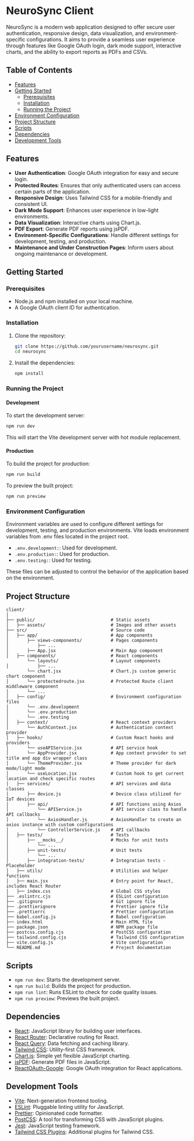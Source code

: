 # NeuroSync Client

NeuroSync is a modern web application designed to offer secure user authentication, responsive design, data visualization, and environment-specific configurations. It aims to provide a seamless user experience through features like Google OAuth login, dark mode support, interactive charts, and the ability to export reports as PDFs and CSVs.

## Table of Contents
- [Features](#features)
- [Getting Started](#getting-started)
    - [Prerequisites](#prerequisites)
    - [Installation](#installation)
    - [Running the Project](#running-the-project)
- [Environment Configuration](#environment-configuration)
- [Project Structure](#project-structure)
- [Scripts](#scripts)
- [Dependencies](#dependencies)
- [Development Tools](#development-tools)

## Features

- **User Authentication**: Google OAuth integration for easy and secure login.
- **Protected Routes**: Ensures that only authenticated users can access certain parts of the application.
- **Responsive Design**: Uses Tailwind CSS for a mobile-friendly and consistent UI.
- **Dark Mode Support**: Enhances user experience in low-light environments.
- **Data Visualization**: Interactive charts using Chart.js.
- **PDF Export**: Generate PDF reports using jsPDF.
- **Environment-Specific Configurations**: Handle different settings for development, testing, and production.
- **Maintenance and Under Construction Pages**: Inform users about ongoing maintenance or development.

## Getting Started

### Prerequisites

- Node.js and npm installed on your local machine.
- A Google OAuth client ID for authentication.

### Installation

1. Clone the repository:
    ```sh
    git clone https://github.com/yourusername/neurosync.git
    cd neurosync
    ```

2. Install the dependencies:
    ```sh
    npm install
    ```

### Running the Project

#### Development

To start the development server:
```sh
npm run dev
```
This will start the Vite development server with hot module replacement.

#### Production
To build the project for production:
```sh
npm run build
```
To preview the built project:
```sh
npm run preview
```

### Environment Configuration

Environment variables are used to configure different settings for development, testing, and production environments.
Vite loads environment variables from .env files located in the project root.

* `.env.development:`: Used for development.
* `.env.production:`: Used for production.
* `.env.testing:`: Used for testing.

These files can be adjusted to control the behavior of the application based on the environment.

## Project Structure
```
client/
│
├── public/                             # Static assets
│   ├── assets/                         # Images and other assets
├── src/                                # Source code
│   ├── app/                            # App components
│       ├── views-components/           # Pages components
│           ├── ...
│       ├── App.jsx                     # Main App component
│   ├── components/                     # React components
        └── layouts/                    # Layout components
│           ├── ...        
        └── chart.jsx                   # Chart.js custom generic chart component
│       └── protectedroute.jsx          # Protected Route client middleware component
│       └── ...
│   ├── config/                         # Environment configuration files
│       └── .env.development
│       └── .env.production
│       └── .env.testing
│   ├── context/                        # React context providers
│       └── AuthContext.jsx             # Authentication context provider
│   ├── hooks/                          # Custom React hooks and providers
│       └── useAPIService.jsx           # API service hook
│       └── AppProvider.jsx             # App context provider to set title and app div wrapper class
│       └── ThemeProvider.jsx           # Theme provider for dark mode/light mode
│       └── useLocation.jsx             # Custom hook to get current location and check specific routes
│   ├── services/                       # API services and data classes
│       ├── device.js                   # Device class utilized for IoT devices
│       ├── api/                        # API functions using Axios
│           └── APIService.js           # API service class to handle API callbacks
│           └── AxiosHandler.js         # AxiosHandler to create an axios instance with custom configurations
│           └── ControllerService.js    # API callbacks
│   ├── tests/                          # Tests
│       ├── __mocks__/                  # Mocks for unit tests
│           └── ...
│       ├── unit-tests/                 # Unit tests
│           └── ...
│       ├── integration-tests/          # Integration tests - Placeholder
│   ├── utils/                          # Utilities and helper functions
│   ├── main.jsx                        # Entry point for React, includes React Router
│   ├── index.css                       # Global CSS styles
├── .eslintrc.cjs                       # ESLint configuration
├── .gitignore                          # Git ignore file
├── .prettierignore                     # Prettier ignore file
├── .prettierrc                         # Prettier configuration
├── babel.config.js                     # Babel configuration
├── index.html                          # Main HTML file
├── package.json                        # NPM package file
├── postcss.config.cjs                  # PostCSS configuration
├── tailwind.config.cjs                 # Tailwind CSS configuration
├── vite.config.js                      # Vite configuration
└── README.md                           # Project documentation
```

## Scripts
* `npm run dev`: Starts the development server.
* `npm run build`: Builds the project for production.
* `npm run lint`: Runs ESLint to check for code quality issues.
* `npm run preview`: Previews the built project.

## Dependencies
- [React](https://reactjs.org/): JavaScript library for building user interfaces.
- [React Router](https://reactrouter.com/): Declarative routing for React.
- [React Query](https://react-query.tanstack.com/): Data fetching and caching library.
- [Tailwind CSS](https://tailwindcss.com/): Utility-first CSS framework.
- [Chart.js](https://www.chartjs.org/): Simple yet flexible JavaScript charting.
- [jsPDF](https://github.com/parallax/jsPDF): Generate PDF files in JavaScript.
- [ReactOAuth-Google](https://github.com/MomenSherif/react-oauth): Google OAuth integration for React applications.

## Development Tools
- [Vite](https://vitejs.dev/): Next-generation frontend tooling.
- [ESLint](https://eslint.org/): Pluggable linting utility for JavaScript.
- [Prettier](https://prettier.io/): Opinionated code formatter.
- [PostCSS](https://postcss.org/): A tool for transforming CSS with JavaScript plugins.
- [Jest](https://jestjs.io/): JavaScript testing framework.
- [Tailwind CSS Plugins](): Additional plugins for Tailwind CSS.
